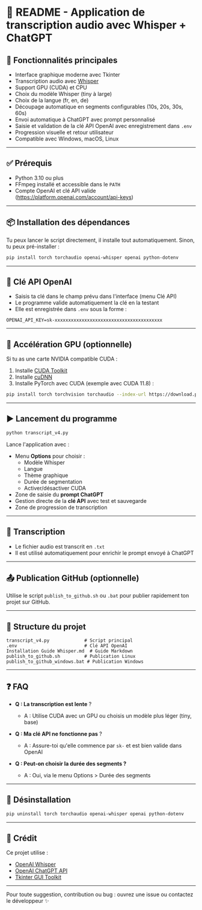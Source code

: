 # 📖 README - Application de transcription audio avec Whisper + ChatGPT

## 🧰 Fonctionnalités principales

- Interface graphique moderne avec Tkinter
- Transcription audio avec [Whisper](https://github.com/openai/whisper)
- Support GPU (CUDA) et CPU
- Choix du modèle Whisper (tiny à large)
- Choix de la langue (fr, en, de)
- Découpage automatique en segments configurables (10s, 20s, 30s, 60s)
- Envoi automatique à ChatGPT avec prompt personnalisé
- Saisie et validation de la clé API OpenAI avec enregistrement dans `.env`
- Progression visuelle et retour utilisateur
- Compatible avec Windows, macOS, Linux

---

## ✅ Prérequis

- Python 3.10 ou plus
- FFmpeg installé et accessible dans le `PATH`
- Compte OpenAI et clé API valide (https://platform.openai.com/account/api-keys)

---

## 📦 Installation des dépendances

Tu peux lancer le script directement, il installe tout automatiquement. Sinon, tu peux pré-installer :

```bash
pip install torch torchaudio openai-whisper openai python-dotenv
```

---

## 🔐 Clé API OpenAI

- Saisis ta clé dans le champ prévu dans l'interface (menu Clé API)
- Le programme valide automatiquement la clé en la testant
- Elle est enregistrée dans `.env` sous la forme :

```env
OPENAI_API_KEY=sk-xxxxxxxxxxxxxxxxxxxxxxxxxxxxxxxxxxxxxxxx
```

---

## 🧪 Accélération GPU (optionnelle)

Si tu as une carte NVIDIA compatible CUDA :

1. Installe [CUDA Toolkit](https://developer.nvidia.com/cuda-downloads)
2. Installe [cuDNN](https://developer.nvidia.com/cudnn)
3. Installe PyTorch avec CUDA (exemple avec CUDA 11.8) :

```bash
pip install torch torchvision torchaudio --index-url https://download.pytorch.org/whl/cu118
```

---

## ▶️ Lancement du programme

```bash
python transcript_v4.py
```

Lance l'application avec :
- Menu **Options** pour choisir :
  - Modèle Whisper
  - Langue
  - Thème graphique
  - Durée de segmentation
  - Activer/désactiver CUDA
- Zone de saisie du **prompt ChatGPT**
- Gestion directe de la **clé API** avec test et sauvegarde
- Zone de progression de transcription

---

## 💾 Transcription

- Le fichier audio est transcrit en `.txt`
- Il est utilisé automatiquement pour enrichir le prompt envoyé à ChatGPT

---

## 📤 Publication GitHub (optionnelle)

Utilise le script `publish_to_github.sh` ou `.bat` pour publier rapidement ton projet sur GitHub.

---

## 📄 Structure du projet

```text
transcript_v4.py             # Script principal
.env                         # Clé API OpenAI
Installation Guide Whisper.md  # Guide Markdown
publish_to_github.sh         # Publication Linux
publish_to_github_windows.bat # Publication Windows
```

---

## ❓ FAQ

- **Q : La transcription est lente** ?
  - A : Utilise CUDA avec un GPU ou choisis un modèle plus léger (tiny, base)

- **Q : Ma clé API ne fonctionne pas** ?
  - A : Assure-toi qu'elle commence par `sk-` et est bien valide dans OpenAI

- **Q : Peut-on choisir la durée des segments ?**
  - A : Oui, via le menu Options > Durée des segments

---

## 🧼 Désinstallation

```bash
pip uninstall torch torchaudio openai-whisper openai python-dotenv
```

---

## 🏁 Crédit

Ce projet utilise :
- [OpenAI Whisper](https://github.com/openai/whisper)
- [OpenAI ChatGPT API](https://platform.openai.com/docs/guides/gpt)
- [Tkinter GUI Toolkit](https://docs.python.org/3/library/tkinter.html)

---

Pour toute suggestion, contribution ou bug : ouvrez une issue ou contactez le développeur ✨
